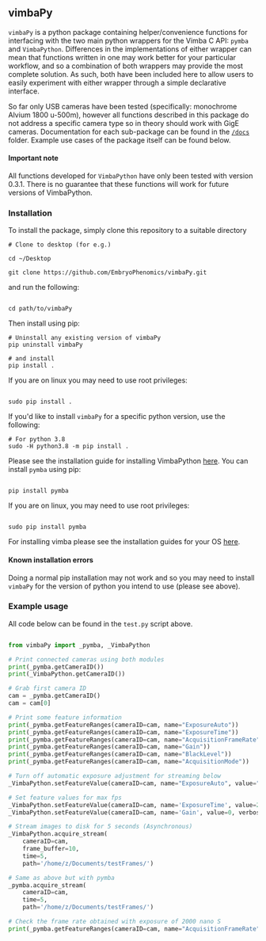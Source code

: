 ## vimbaPy

`vimbaPy` is a python package containing helper/convenience functions for interfacing with the two main python wrappers for the Vimba C API: `pymba` and `VimbaPython`. Differences in the implementations of either wrapper can mean that functions written in one may work better for your particular workflow, and so a combination of both wrappers may provide the most complete solution. As such, both have been included here to allow users to easily experiment with either wrapper through a simple declarative interface.

So far only USB cameras have been tested (specifically: monochrome Alvium 1800 u-500m), however all functions described in this package do not address a specific camera type so in theory should work with GigE cameras. Documentation for each sub-package can be found in the [`/docs`](https://github.com/zibbini/misc_embryoPhenomics/tree/master/python/vimbaPy/release/docs) folder. Example use cases of the package itself can be found below.

#### Important note

All functions developed for `VimbaPython` have only been tested with version 0.3.1. There is no guarantee that these functions will work for future versions of VimbaPython.

### Installation

To install the package, simply clone this repository to a suitable directory

``` shell
# Clone to desktop (for e.g.)

cd ~/Desktop

git clone https://github.com/EmbryoPhenomics/vimbaPy.git

```
and run the following:

``` shell

cd path/to/vimbaPy

```

Then install using pip:

``` shell
# Uninstall any existing version of vimbaPy
pip uninstall vimbaPy 

# and install
pip install .

```

If you are on linux you may need to use root privileges:

``` shell

sudo pip install .

```

If you'd like to install `vimbaPy` for a specific python version, use the following:

``` shell
# For python 3.8
sudo -H python3.8 -m pip install .

```

Please see the installation guide for installing VimbaPython [here](https://github.com/alliedvision/VimbaPython). You can install `pymba` using pip:

``` shell

pip install pymba

```

If you are on linux, you may need to use root privileges:

``` shell 

sudo pip install pymba

```

For installing vimba please see the installation guides for your OS [here](https://www.alliedvision.com/en/products/software.html#c6444).

#### Known installation errors

Doing a normal pip installation may not work and so you may need to install `vimbaPy` for the version of python you intend to use (please see above). 


### Example usage

All code below can be found in the `test.py` script above.

``` python

from vimbaPy import _pymba, _VimbaPython

# Print connected cameras using both modules
print(_pymba.getCameraID())
print(_VimbaPython.getCameraID())

# Grab first camera ID
cam = _pymba.getCameraID()
cam = cam[0]

# Print some feature information
print(_pymba.getFeatureRanges(cameraID=cam, name="ExposureAuto"))
print(_pymba.getFeatureRanges(cameraID=cam, name="ExposureTime"))
print(_pymba.getFeatureRanges(cameraID=cam, name="AcquisitionFrameRate"))
print(_pymba.getFeatureRanges(cameraID=cam, name="Gain"))
print(_pymba.getFeatureRanges(cameraID=cam, name="BlackLevel"))
print(_pymba.getFeatureRanges(cameraID=cam, name="AcquisitionMode")) 

# Turn off automatic exposure adjustment for streaming below
_VimbaPython.setFeatureValue(cameraID=cam, name="ExposureAuto", value="Off", verbose=True)

# Set feature values for max fps
_VimbaPython.setFeatureValue(cameraID=cam, name='ExposureTime', value=2000, verbose=True)
_VimbaPython.setFeatureValue(cameraID=cam, name='Gain', value=0, verbose=True)

# Stream images to disk for 5 seconds (Asynchronous)
_VimbaPython.acquire_stream(
	cameraID=cam, 
	frame_buffer=10, 
	time=5, 
	path='/home/z/Documents/testFrames/')

# Same as above but with pymba
_pymba.acquire_stream(
	cameraID=cam, 
	time=5, 
	path='/home/z/Documents/testFrames/')

# Check the frame rate obtained with exposure of 2000 nano S
print(_pymba.getFeatureRanges(cameraID=cam, name="AcquisitionFrameRate"))

```

